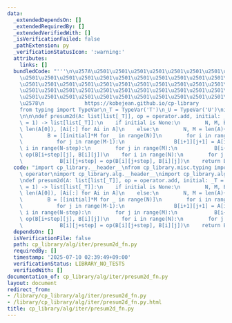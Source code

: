 ```yaml
---
data:
  _extendedDependsOn: []
  _extendedRequiredBy: []
  _extendedVerifiedWith: []
  _isVerificationFailed: false
  _pathExtension: py
  _verificationStatusIcon: ':warning:'
  attributes:
    links: []
  bundledCode: "'''\n\u257A\u2501\u2501\u2501\u2501\u2501\u2501\u2501\u2501\u2501\u2501\
    \u2501\u2501\u2501\u2501\u2501\u2501\u2501\u2501\u2501\u2501\u2501\u2501\u2501\
    \u2501\u2501\u2501\u2501\u2501\u2501\u2501\u2501\u2501\u2501\u2501\u2501\u2501\
    \u2501\u2501\u2501\u2501\u2501\u2501\u2501\u2501\u2501\u2501\u2501\u2501\u2501\
    \u2501\u2501\u2501\u2501\u2501\u2501\u2501\u2501\u2501\u2501\u2501\u2501\u2501\
    \u2578\n             https://kobejean.github.io/cp-library               \n'''\n\
    from typing import TypeVar\n_T = TypeVar('T')\n_U = TypeVar('U')\nimport operator\n\
    \n\n\ndef presum2d(A: list[list[_T]], op = operator.add, initial: _T = None, step\
    \ = 1) -> list[list[_T]]:\n    if initial is None:\n        N, M, B = len(A),\
    \ len(A[0]), [Ai[:] for Ai in A]\n    else:\n        N, M = len(A)+1, len(A[0])+1\n\
    \        B = [[initial]*M for _ in range(N)]\n        for i in range(N-1):\n \
    \           for j in range(M-1):\n                B[i+1][j+1] = A[i][j]\n    for\
    \ i in range(N-step):\n        for j in range(M):\n            B[i+step][j] =\
    \ op(B[i+step][j], B[i][j])\n    for i in range(N):\n        for j in range(M-step):\n\
    \            B[i][j+step] = op(B[i][j+step], B[i][j])\n    return B\n"
  code: "import cp_library.__header__\nfrom cp_library.misc.typing import _T\nimport\
    \ operator\nimport cp_library.alg.__header__\nimport cp_library.alg.iter.__header__\n\
    \ndef presum2d(A: list[list[_T]], op = operator.add, initial: _T = None, step\
    \ = 1) -> list[list[_T]]:\n    if initial is None:\n        N, M, B = len(A),\
    \ len(A[0]), [Ai[:] for Ai in A]\n    else:\n        N, M = len(A)+1, len(A[0])+1\n\
    \        B = [[initial]*M for _ in range(N)]\n        for i in range(N-1):\n \
    \           for j in range(M-1):\n                B[i+1][j+1] = A[i][j]\n    for\
    \ i in range(N-step):\n        for j in range(M):\n            B[i+step][j] =\
    \ op(B[i+step][j], B[i][j])\n    for i in range(N):\n        for j in range(M-step):\n\
    \            B[i][j+step] = op(B[i][j+step], B[i][j])\n    return B"
  dependsOn: []
  isVerificationFile: false
  path: cp_library/alg/iter/presum2d_fn.py
  requiredBy: []
  timestamp: '2025-07-10 02:39:49+09:00'
  verificationStatus: LIBRARY_NO_TESTS
  verifiedWith: []
documentation_of: cp_library/alg/iter/presum2d_fn.py
layout: document
redirect_from:
- /library/cp_library/alg/iter/presum2d_fn.py
- /library/cp_library/alg/iter/presum2d_fn.py.html
title: cp_library/alg/iter/presum2d_fn.py
---
```

